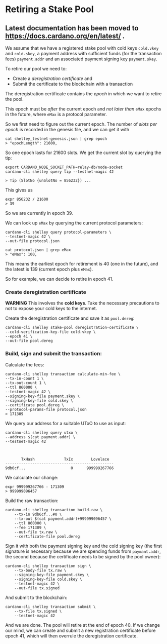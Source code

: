 # Retiring a Stake Pool

## Latest documentation has been moved to https://docs.cardano.org/en/latest/ .

We assume that we have a registered stake pool with cold keys `cold.vkey` and `cold.skey`, a payment address with sufficient funds
(for the transaction fees) `payment.addr` and an associated payment signing key `payment.skey`.

To retire our pool we need to:

* Create a _deregistration certificate_ and
* Submit the certificate to the blockchain with a transaction

The deregistration certificate contains the _epoch_ in which we want to retire the pool.

This epoch must be _after_ the current epoch and _not later than_ `eMax` epochs in the future, where `eMax` is a protocol parameter.

So we first need to figure out the current epoch. The number of _slots per epoch_ is recorded in the genesis file, and we can get it with

    cat shelley_testnet-genesis.json | grep epoch
    > "epochLength": 21600,

So one epoch lasts for 21600 slots. We get the current slot by querying the tip:

    export CARDANO_NODE_SOCKET_PATH=relay-db/node-socket
    cardano-cli shelley query tip --testnet-magic 42

    > Tip (SlotNo {unSlotNo = 856232}) ...

This gives us

    expr 856232 / 21600
    > 39

So we are currently in epoch 39.

We can look up `eMax` by querying the current protocol parameters:

    cardano-cli shelley query protocol-parameters \
    --testnet-magic 42 \
    --out-file protocol.json

    cat protocol.json | grep eMax
    > "eMax": 100,

This means the earliest epoch for retirement is 40 (one in the future), and the latest is 139 (current epoch plus `eMax`).  

So for example, we can decide to retire in epoch 41.

### Create deregistration certificate

**WARNING** This involves the __cold keys__. Take the necessary precautions to not to expose your cold keys to the internet.

Create the deregistration certificate and save it as `pool.dereg`:

    cardano-cli shelley stake-pool deregistration-certificate \
    --cold-verification-key-file cold.vkey \
    --epoch 41 \
    --out-file pool.dereg

### Build, sign and submit the transaction:

Calculate the fees:

    cardano-cli shelley transaction calculate-min-fee \
    --tx-in-count 1 \
    --tx-out-count 1 \
    --ttl 860000 \
    --testnet-magic 42 \
    --signing-key-file payment.skey \
    --signing-key-file cold.skey \
    --certificate pool.dereg \
    --protocol-params-file protocol.json
    > 171309

We query our address for a suitable UTxO to use as input:

    cardano-cli shelley query utxo \
    --address $(cat payment.addr) \
    --testnet-magic 42



           TxHash             TxIx        Lovelace
    ------------------------------------------------
    9db6cf...                    0      999999267766

We calculate our change:

    expr 999999267766 - 171309
    > 999999096457

Build the raw transaction:

    cardano-cli shelley transaction build-raw \
        --tx-in 9db6cf...#0 \
        --tx-out $(cat payment.addr)+999999096457 \
        --ttl 860000 \
        --fee 171309 \
        --out-file tx.raw \
        --certificate-file pool.dereg

Sign it with both the payment signing key and the cold signing key
(the first signature is necessary because we are spending funds from `paymant.addr`,
the second because the certificate needs to be signed by the pool owner):

    cardano-cli shelley transaction sign \
        --tx-body-file tx.raw \
        --signing-key-file payment.skey \
        --signing-key-file cold.skey \
        --testnet-magic 42 \
        --out-file tx.signed

And submit to the blockchain:

    cardano-cli shelley transaction submit \
        --tx-file tx.signed \
        --testnet-magic 42

And we are done. The pool will retire at the end of epoch 40. If we change our mind, we can create and submit a new registration certificate before epoch 41, which will then overrule the deregistration certificate.
